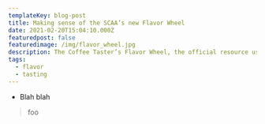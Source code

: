 ```yaml
---
templateKey: blog-post
title: Making sense of the SCAA’s new Flavor Wheel
date: 2021-02-20T15:04:10.000Z
featuredpost: false
featuredimage: /img/flavor_wheel.jpg
description: The Coffee Taster’s Flavor Wheel, the official resource used by coffee tasters, has been revised for the first time this year.
tags:
  - flavor
  - tasting
---
```


* Blah blah

> foo